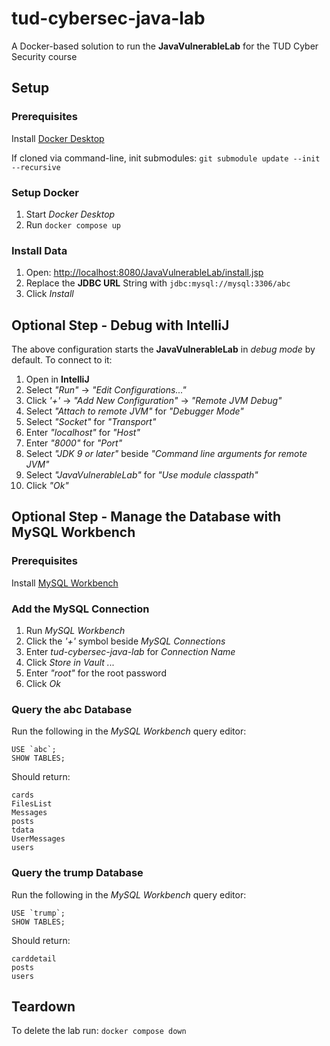 # tud-cybersec-java-lab
A Docker-based solution to run the __JavaVulnerableLab__ for the TUD Cyber Security course

## Setup
### Prerequisites
Install [Docker Desktop](https://www.docker.com/products/docker-desktop/)

If cloned via command-line, init submodules: `git submodule update --init --recursive`

### Setup Docker
1. Start _Docker Desktop_
2. Run `docker compose up`

### Install Data
1. Open: [http://localhost:8080/JavaVulnerableLab/install.jsp](http://localhost:8080/JavaVulnerableLab/install.jsp)
2. Replace the __JDBC URL__ String with `jdbc:mysql://mysql:3306/abc`
3. Click _Install_

## Optional Step - Debug with IntelliJ
The above configuration starts the __JavaVulnerableLab__ in _debug mode_ by default. To connect to it:
1. Open in __IntelliJ__
2. Select _"Run"_ -> _"Edit Configurations..."_
3. Click _'+'_ -> _"Add New Configuration"_ -> _"Remote JVM Debug"_
4. Select _"Attach to remote JVM"_ for _"Debugger Mode"_
5. Select _"Socket"_ for _"Transport"_
6. Enter _"localhost"_ for _"Host"_
7. Enter _"8000"_ for _"Port"_
8. Select _"JDK 9 or later"_ beside _"Command line arguments for remote JVM"_
9. Select _"JavaVulnerableLab"_ for _"Use module classpath"_
10. Click _"Ok"_

## Optional Step - Manage the Database with MySQL Workbench
### Prerequisites
Install [MySQL Workbench](https://www.mysql.com/products/workbench/)

### Add the MySQL Connection
1. Run _MySQL Workbench_
2. Click the _'+'_ symbol beside _MySQL Connections_
3. Enter _tud-cybersec-java-lab_ for _Connection Name_ 
4. Click _Store in Vault ..._
5. Enter _"root"_ for the root password
6. Click _Ok_

### Query the abc Database
Run the following in the _MySQL Workbench_ query editor:
```
USE `abc`;
SHOW TABLES;
```

Should return:
```
cards
FilesList
Messages
posts
tdata
UserMessages
users
```

### Query the trump Database
Run the following in the _MySQL Workbench_ query editor:
```
USE `trump`;
SHOW TABLES;
```

Should return:
```
carddetail
posts
users
```

## Teardown
To delete the lab run: `docker compose down`
